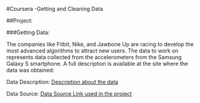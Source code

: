 #Coursera -Getting and Cleaning Data

##Project:

###Getting Data:

 The companies like Fitbit, Nike, and Jawbone Up are racing to develop the most advanced algorithms to attract new users. The data to work on represents data collected from the accelerometers from the Samsung Galaxy S smartphone. A full description is available at the site where the data was obtained: 

Data Description:
[Description about the data](http://archive.ics.uci.edu/ml/datasets/Human+Activity+Recognition+Using+Smartphones)

Data Source:
[Data Source Link used in the project](https://d396qusza40orc.cloudfront.net/getdata%2Fprojectfiles%2FUCI%20HAR%20Dataset.zip)



